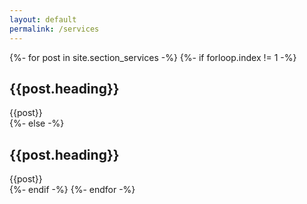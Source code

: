 ```yaml
---
layout: default
permalink: /services
---
```

{%- for post in site.section_services -%}
    {%- if forloop.index != 1 -%}
    <div id ="{{post.section-link}}" class="section-content" data-aos="fade" data-aos-duration="8000">
        <h2>{{post.heading}}</h2>
        {{post}}
    </div>
    {%- else -%} 
    <div id ="{{post.section-link}}" class="section-content">
        <h2>{{post.heading}}</h2>
        {{post}}
    </div>
    {%- endif -%} 
{%- endfor -%}